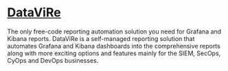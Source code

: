 # [DataViRe](https://www.datavire.com)
The only free-code reporting automation solution you need for Grafana and Kibana reports. DataViRe is a self-managed reporting solution that automates Grafana and Kibana dashboards into the comprehensive reports along with more exciting options and features mainly for the SIEM, SecOps, CyOps and DevOps businesses.
